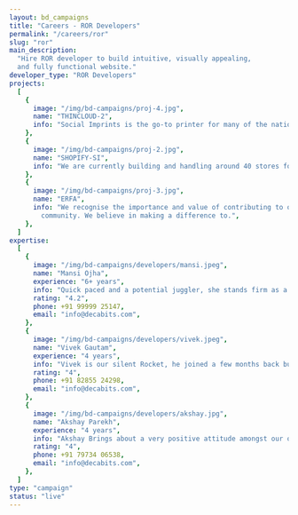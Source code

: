 ```yaml
---
layout: bd_campaigns
title: "Careers - ROR Developers"
permalink: "/careers/ror"
slug: "ror"
main_description:
  "Hire ROR developer to build intuitive, visually appealing,
  and fully functional website."
developer_type: "ROR Developers"
projects:
  [
    {
      image: "/img/bd-campaigns/proj-4.jpg",
      name: "THINCLOUD-2",
      info: "Social Imprints is the go-to printer for many of the nation’s top brands that utilize high-quality branded merchandise as a meaningful part of their marketing strategy.",
    },
    {
      image: "/img/bd-campaigns/proj-2.jpg",
      name: "SHOPIFY-SI",
      info: "We are currently building and handling around 40 stores for various clients of Social Imprints such as Stripe, Adobe. Elastic etc. We are also maintaining over 10 Shopify Custom Apps for many use cases like promo code generation, E-Wallet etc.",
    },
    {
      image: "/img/bd-campaigns/proj-3.jpg",
      name: "ERFA",
      info: "We recognise the importance and value of contributing to our
        community. We believe in making a difference to.",
    },
  ]
expertise:
  [
    {
      image: "/img/bd-campaigns/developers/mansi.jpeg",
      name: "Mansi Ojha",
      experience: "6+ years",
      info: "Quick paced and a potential juggler, she stands firm as a completely laser focussed Software developer who never fails to amaze everyone with her skills.",
      rating: "4.2",
      phone: +91 99999 25147,
      email: "info@decabits.com",
    },
    {
      image: "/img/bd-campaigns/developers/vivek.jpeg",
      name: "Vivek Gautam",
      experience: "4 years",
      info: "Vivek is our silent Rocket, he joined a few months back but is a very responsible and hardworking person of our organisation, he works silently with all his potential.",
      rating: "4",
      phone: +91 82855 24298,
      email: "info@decabits.com",
    },
    {
      image: "/img/bd-campaigns/developers/akshay.jpg",
      name: "Akshay Parekh",
      experience: "4 years",
      info: "Akshay Brings about a very positive attitude amongst our organisation and his way of working is different from others but remarkable on the other hand !",
      rating: "4",
      phone: +91 79734 06538,
      email: "info@decabits.com",
    },
  ]
type: "campaign"
status: "live"
---
```

